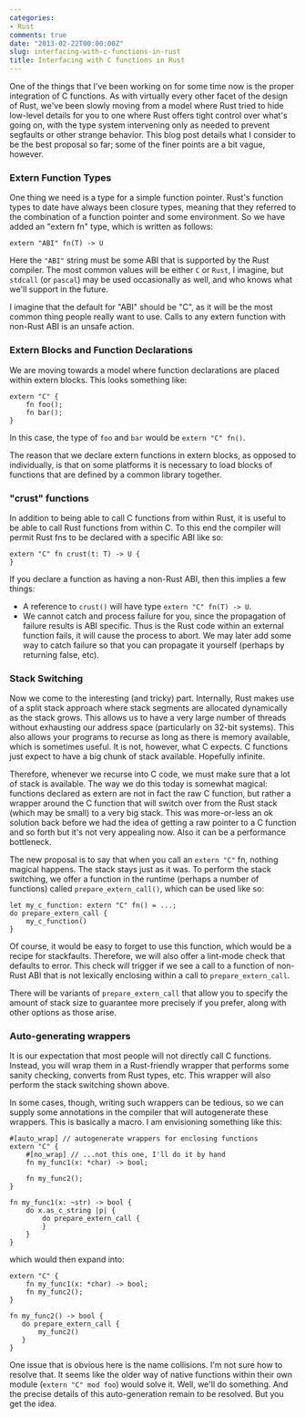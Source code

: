 ```yaml
---
categories:
- Rust
comments: true
date: "2013-02-22T00:00:00Z"
slug: interfacing-with-c-functions-in-rust
title: Interfacing with C functions in Rust
---
```


One of the things that I've been working on for some time now is the
proper integration of C functions.  As with virtually every other
facet of the design of Rust, we've been slowly moving from a model
where Rust tried to hide low-level details for you to one where Rust
offers tight control over what's going on, with the type system
intervening only as needed to prevent segfaults or other strange
behavior.  This blog post details what I consider to be the best
proposal so far; some of the finer points are a bit vague, however.

### Extern Function Types

One thing we need is a type for a simple function pointer.  Rust's
function types to date have always been closure types, meaning that
they referred to the combination of a function pointer and some
environment.  So we have added an "extern fn" type, which is written
as follows:

    extern "ABI" fn(T) -> U
    
Here the `"ABI"` string must be some ABI that is supported by the Rust
compiler.  The most common values will be either `C` or `Rust`, I
imagine, but `stdcall` (or `pascal`) may be used occasionally as well,
and who knows what we'll support in the future.

I imagine that the default for "ABI" should be "C", as it will be the
most common thing people really want to use. Calls to any extern
function with non-Rust ABI is an unsafe action.

### Extern Blocks and Function Declarations

We are moving towards a model where function declarations are placed 
within extern blocks.  This looks something like:

    extern "C" {
        fn foo();
        fn bar();
    }

In this case, the type of `foo` and `bar` would be `extern "C" fn()`.

The reason that we declare extern functions in extern blocks, as
opposed to individually, is that on some platforms it is necessary to
load blocks of functions that are defined by a common library
together.

### "crust" functions

In addition to being able to call C functions from within Rust, it is
useful to be able to call Rust functions from within C.  To this end
the compiler will permit Rust fns to be declared with a specific ABI
like so:

    extern "C" fn crust(t: T) -> U {
    }
    
If you declare a function as having a non-Rust ABI, then this implies
a few things:

- A reference to `crust()` will have type `extern "C" fn(T) -> U`.
- We cannot catch and process failure for you, since the propagation
  of failure results is ABI specific.  Thus is the Rust code within an
  external function fails, it will cause the process to abort.  We may
  later add some way to catch failure so that you can propagate it
  yourself (perhaps by returning false, etc).

### Stack Switching

Now we come to the interesting (and tricky) part.  Internally, Rust
makes use of a split stack approach where stack segments are allocated
dynamically as the stack grows.  This allows us to have a very large
number of threads without exhausting our address space (particularly
on 32-bit systems).  This also allows your programs to recurse as long
as there is memory available, which is sometimes useful.  It is not,
however, what C expects.  C functions just expect to have a big chunk
of stack available.  Hopefully infinite.

Therefore, whenever we recurse into C code, we must make sure that a
lot of stack is available.  The way we do this today is somewhat
magical: functions declared as extern are not in fact the raw C
function, but rather a wrapper around the C function that will switch
over from the Rust stack (which may be small) to a very big stack.
This was more-or-less an ok solution back before we had the idea of
getting a raw pointer to a C function and so forth but it's not very
appealing now.  Also it can be a performance bottleneck.

The new proposal is to say that when you call an `extern "C"` fn,
nothing magical happens.  The stack stays just as it was.  To perform
the stack switching, we offer a function in the runtime (perhaps a
number of functions) called `prepare_extern_call()`, which can be
used like so:

    let my_c_function: extern "C" fn() = ...;
    do prepare_extern_call {
        my_c_function()
    }

Of course, it would be easy to forget to use this function, which
would be a recipe for stackfaults.  Therefore, we will also offer a
lint-mode check that defaults to error.  This check will trigger if we
see a call to a function of non-Rust ABI that is not lexically
enclosing within a call to `prepare_extern_call`.

There will be variants of `prepare_extern_call` that allow you to
specify the amount of stack size to guarantee more precisely if you
prefer, along with other options as those arise.

### Auto-generating wrappers

It is our expectation that most people will not directly call C
functions.  Instead, you will wrap them in a Rust-friendly wrapper
that performs some sanity checking, converts from Rust types, etc.
This wrapper will also perform the stack switching shown above.

In some cases, though, writing such wrappers can be tedious, so we can
supply some annotations in the compiler that will autogenerate these
wrappers.  This is basically a macro.  I am envisioning something like
this:

    #[auto_wrap] // autogenerate wrappers for enclosing functions
    extern "C" {
        #[no_wrap] // ...not this one, I'll do it by hand
        fn my_func1(x: *char) -> bool;
        
        fn my_func2();
    }
    
    fn my_func1(x: ~str) -> bool {
        do x.as_c_string |p| {
            do prepare_extern_call {
            }
        }
    }
 
which would then expand into:

    extern "C" {
        fn my_func1(x: *char) -> bool;
        fn my_func2();
    }
    
    fn my_func2() -> bool {
       do prepare_extern_call {
           my_func2()
       }
    }

One issue that is obvious here is the name collisions.  I'm not sure
how to resolve that.  It seems like the older way of native functions
within their own module (`extern "C" mod foo`) would solve it.  Well,
we'll do something.  And the precise details of this auto-generation
remain to be resolved.  But you get the idea.
